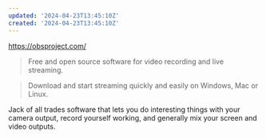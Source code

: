 ```yaml
---
updated: '2024-04-23T13:45:10Z'
created: '2024-04-23T13:45:10Z'
---
```

https://obsproject.com/

> Free and open source software for video recording and live streaming.

> Download and start streaming quickly and easily on Windows, Mac or Linux.

Jack of all trades software that lets you do interesting things with your camera output, record yourself working, and generally mix your screen and video outputs.